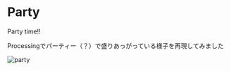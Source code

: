 # Party
Party time!!

<p>Processingでパーティー（？）で盛りあっがっている様子を再現してみました</p>
<img border="0" src="https://raw.githubusercontent.com/M-j-T/Party/himatubushi.gif" alt="party">
